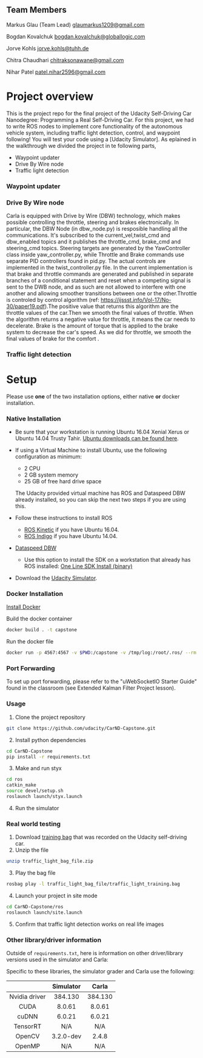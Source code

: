 ## Team Members

Markus Glau (Team Lead)
glaumarkus1209@gmail.com

Bogdan Kovalchuk
bogdan.kovalchuk@globallogic.com

Jorve Kohls
jorve.kohls@tuhh.de

Chitra Chaudhari
chitraksonawane@gmail.com

Nihar Patel
patel.nihar2596@gmail.com

# Project overview

This is the project repo for the final project of the Udacity Self-Driving Car Nanodegree: Programming a Real Self-Driving Car. For this project, we had to write ROS nodes to implement core functionality of the autonomous vehicle system, including traffic light detection, control, and waypoint following! You will test your code using a [Udacity Simulator]. As eplained in the walkthrough we divided the project in te following parts,
- Waypoint updater
- Drive By Wire node
- Traffic light detection

### Waypoint updater

### Drive By Wire node

Carla is equipped with Drive by Wire (DBW) technology, which makes possible controlling the throttle, steering and brakes electronically.
In particular, the DBW Node (in dbw_node.py) is resposible handling all the communications. It's subscribed to the current_vel,twist_cmd and dbw_enabled topics and it publishes the throttle_cmd, brake_cmd and steering_cmd topics.
Steering targets are generated by the YawController class inside yaw_controller.py, while Throttle and Brake commands use separate PID controllers found in pid.py.
The actual controls are implemented in the twist_controller.py file. In the current implementation is that brake and throttle commands are generated and published in separate branches of a conditional statement and reset when a competing signal is sent to the DWB node, and as such are not allowed to interfere with one another and allowing smoother transitions between one or the other.Throttle is controled by control algorithm (ref: https://ijssst.info/Vol-17/No-30/paper19.pdf).The positive value that returns this algorithm are the throttle values of the car.Then we smooth the final values of throttle. 
When the algorithm returns a negative value for throttle, it means the car needs to decelerate. Brake is the amount of torque that is applied to the brake system to decrease the car's speed. As we did for throttle, we smooth the final values of brake for the comfort .

### Traffic light detection

# Setup

Please use **one** of the two installation options, either native **or** docker installation.

### Native Installation

* Be sure that your workstation is running Ubuntu 16.04 Xenial Xerus or Ubuntu 14.04 Trusty Tahir. [Ubuntu downloads can be found here](https://www.ubuntu.com/download/desktop).
* If using a Virtual Machine to install Ubuntu, use the following configuration as minimum:
  * 2 CPU
  * 2 GB system memory
  * 25 GB of free hard drive space

  The Udacity provided virtual machine has ROS and Dataspeed DBW already installed, so you can skip the next two steps if you are using this.

* Follow these instructions to install ROS
  * [ROS Kinetic](http://wiki.ros.org/kinetic/Installation/Ubuntu) if you have Ubuntu 16.04.
  * [ROS Indigo](http://wiki.ros.org/indigo/Installation/Ubuntu) if you have Ubuntu 14.04.
* [Dataspeed DBW](https://bitbucket.org/DataspeedInc/dbw_mkz_ros)
  * Use this option to install the SDK on a workstation that already has ROS installed: [One Line SDK Install (binary)](https://bitbucket.org/DataspeedInc/dbw_mkz_ros/src/81e63fcc335d7b64139d7482017d6a97b405e250/ROS_SETUP.md?fileviewer=file-view-default)
* Download the [Udacity Simulator](https://github.com/udacity/CarND-Capstone/releases).

### Docker Installation
[Install Docker](https://docs.docker.com/engine/installation/)

Build the docker container
```bash
docker build . -t capstone
```

Run the docker file
```bash
docker run -p 4567:4567 -v $PWD:/capstone -v /tmp/log:/root/.ros/ --rm -it capstone
```

### Port Forwarding
To set up port forwarding, please refer to the "uWebSocketIO Starter Guide" found in the classroom (see Extended Kalman Filter Project lesson).

### Usage

1. Clone the project repository
```bash
git clone https://github.com/udacity/CarND-Capstone.git
```

2. Install python dependencies
```bash
cd CarND-Capstone
pip install -r requirements.txt
```
3. Make and run styx
```bash
cd ros
catkin_make
source devel/setup.sh
roslaunch launch/styx.launch
```
4. Run the simulator

### Real world testing
1. Download [training bag](https://s3-us-west-1.amazonaws.com/udacity-selfdrivingcar/traffic_light_bag_file.zip) that was recorded on the Udacity self-driving car.
2. Unzip the file
```bash
unzip traffic_light_bag_file.zip
```
3. Play the bag file
```bash
rosbag play -l traffic_light_bag_file/traffic_light_training.bag
```
4. Launch your project in site mode
```bash
cd CarND-Capstone/ros
roslaunch launch/site.launch
```
5. Confirm that traffic light detection works on real life images

### Other library/driver information
Outside of `requirements.txt`, here is information on other driver/library versions used in the simulator and Carla:

Specific to these libraries, the simulator grader and Carla use the following:

|        | Simulator | Carla  |
| :-----------: |:-------------:| :-----:|
| Nvidia driver | 384.130 | 384.130 |
| CUDA | 8.0.61 | 8.0.61 |
| cuDNN | 6.0.21 | 6.0.21 |
| TensorRT | N/A | N/A |
| OpenCV | 3.2.0-dev | 2.4.8 |
| OpenMP | N/A | N/A |

